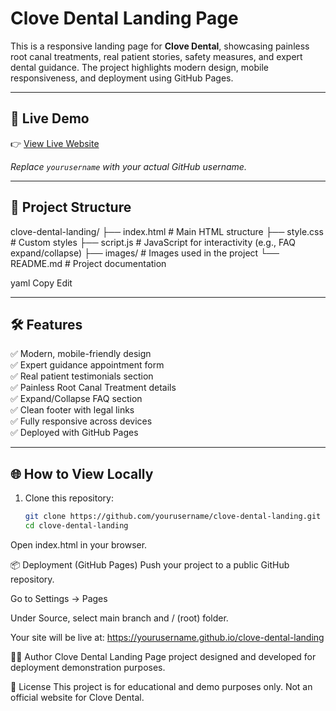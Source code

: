 # Clove Dental Landing Page

This is a responsive landing page for **Clove Dental**, showcasing painless root canal treatments, real patient stories, safety measures, and expert dental guidance. The project highlights modern design, mobile responsiveness, and deployment using GitHub Pages.

---

## 🚀 Live Demo

👉 [View Live Website](https://yourusername.github.io/clove-dental-landing)

_Replace `yourusername` with your actual GitHub username._

---

## 📁 Project Structure

clove-dental-landing/
├── index.html # Main HTML structure
├── style.css # Custom styles
├── script.js # JavaScript for interactivity (e.g., FAQ expand/collapse)
├── images/ # Images used in the project
└── README.md # Project documentation

yaml
Copy
Edit

---

## 🛠️ Features

✅ Modern, mobile-friendly design  
✅ Expert guidance appointment form  
✅ Real patient testimonials section  
✅ Painless Root Canal Treatment details  
✅ Expand/Collapse FAQ section  
✅ Clean footer with legal links  
✅ Fully responsive across devices  
✅ Deployed with GitHub Pages  

---

## 🌐 How to View Locally

1. Clone this repository:
   ```bash
   git clone https://github.com/yourusername/clove-dental-landing.git
   cd clove-dental-landing
Open index.html in your browser.

📦 Deployment (GitHub Pages)
Push your project to a public GitHub repository.

Go to Settings → Pages

Under Source, select main branch and / (root) folder.

Your site will be live at:
https://yourusername.github.io/clove-dental-landing

👨‍💻 Author
Clove Dental Landing Page project designed and developed for deployment demonstration purposes.

📝 License
This project is for educational and demo purposes only. Not an official website for Clove Dental.
